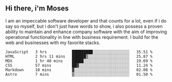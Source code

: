 ## Hi there, i'm Moses

I am an impeccable software developer and that counts for a lot, even if i do say so myself, but i don't just have words to show, i also possess a proven ability to maintain and enhance company software with the aim of improving operational functionality in line with business requirement. I build for the web and businesses with my favorite stacks.
<!--START_SECTION:waka-->

```text
JavaScript   3 hrs           █████████░░░░░░░░░░░░░░░░   35.51 %
HTML         2 hrs 11 mins   ██████▒░░░░░░░░░░░░░░░░░░   25.87 %
MDX          1 hr 40 mins    █████░░░░░░░░░░░░░░░░░░░░   19.69 %
CSS          57 mins         ██▓░░░░░░░░░░░░░░░░░░░░░░   11.24 %
Markdown     10 mins         ▓░░░░░░░░░░░░░░░░░░░░░░░░   02.08 %
Astro        7 mins          ▒░░░░░░░░░░░░░░░░░░░░░░░░   01.50 %
```

<!--END_SECTION:waka-->

